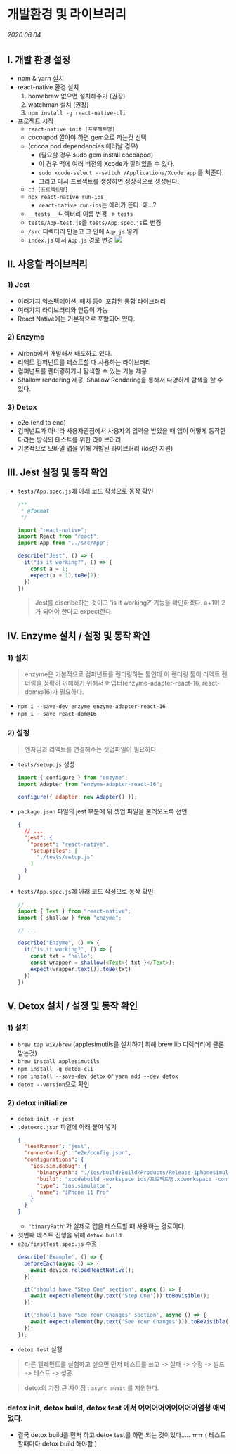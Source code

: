 # 개발환경 및 라이브러리

###### 2020.06.04

## I. 개발 환경 설정
- npm & yarn 설치
- react-native 환경 설치
  1. homebrew 없으면 설치해주기 (권장)
  2. watchman 설치 (권장)
  3. `npm install -g react-native-cli`
- 프로젝트 시작
  - `react-native init [프로젝트명]`
  - cocoapod 깔아야 하면 gem으로 까는것 선택
  - (cocoa pod dependencies 에러날 경우)
    - (필요할 경우 sudo gem install cocoapod)
    - 이 경우 맥에 여러 버전의 Xcode가 깔려있을 수 있다.
    - `sudo xcode-select --switch /Applications/Xcode.app` 를 쳐준다.
    - 그리고 다시 프로젝트를 생성하면 정상적으로 생성된다.
  - `cd [프로젝트명]`
  - `npx react-native run-ios`
    - `react-native run-ios`는 에러가 뜬다. 왜...?
  - `__tests__` 디렉터리 이름 변경 -> `tests`
  - `tests/App-test.js`를 `tests/App.spec.js`로 변경
  - `/src` 디렉터리 만들고 그 안에 `App.js` 넣기
  - `index.js` 에서 `App.js` 경로 변경
  ![](assets/qna.png)

  
## II. 사용할 라이브러리

### 1) Jest
- 여러가지 익스펙테이션, 매치 등이 포함된 통합 라이브러리
- 여러가지 라이브러리와 연동이 가능
- React Native에는 기본적으로 포함되어 있다.

### 2) Enzyme
- Airbnb에서 개발해서 배포하고 있다.
- 리액트 컴퍼넌트를 테스트할 때 사용하는 라이브러리
- 컴퍼넌트를 렌더링하거나 탐색할 수 있는 기능 제공
- Shallow rendering 제공, Shallow Rendering을 통해서 다양하게 탐색을 할 수 있다.

### 3) Detox
- e2e (end to end)
- 컴퍼넌트가 아니라 사용자관점에서 사용자의 입력을 받았을 때 앱이 어떻게 동작한다라는 방식의 테스트를 위한 라이브러리
- 기본적으로 모바일 앱을 위해 개발된 라이브러리 (ios만 지원)

## III. Jest 설정 및 동작 확인
- `tests/App.spec.js`에 아래 코드 작성으로 동작 확인
  ```js
  /**
   * @format
   */

  import "react-native";
  import React from "react";
  import App from "../src/App";

  describe("Jest", () => {
    it("is it working?", () => {
      const a = 1;
      expect(a + 1).toBe(2);
    })
  })
  ```
  > Jest를 discribe하는 것이고 'is it working?' 기능을 확인하겠다. a+1이 2가 되어야 한다고 expect한다.

## IV. Enzyme 설치 / 설정 및 동작 확인

### 1) 설치
> enzyme은 기본적으로 컴퍼넌트를 렌더링하는 툴인데 이 렌더링 툴이 리엑트 렌더링을 정확히 이해하기 위해서 어뎁터(enzyme-adapter-react-16, react-dom@16)가 필요하다.
- `npm i --save-dev enzyme enzyme-adapter-react-16`
- `npm i --save react-dom@16`

### 2) 설정
> 엔자임과 리엑트를 연결해주는 셋업파일이 필요하다.
- `tests/setup.js` 생성
  ```js
  import { configure } from "enzyme";
  import Adapter from "enzyme-adapter-react-16";

  configure({ adapter: new Adapter() });
  ```
- `package.json` 파일의 jest 부분에 위 셋업 파일을 불러오도록 선언
  ```json
  {
    // ...
    "jest": {
      "preset": "react-native",
      "setupFiles": [
        "./tests/setup.js"
      ]
    }
  }
  ```

- `tests/App.spec.js`에 아래 코드 작성으로 동작 확인
  ```js
  // ...
  import { Text } from "react-native";
  import { shallow } from "enzyme";

  // ...

  describe("Enzyme", () => {
    it("is it working?", () => {
      const txt = "hello";
      const wrapper = shallow(<Text>{ txt }</Text>);
      expect(wrapper.text()).toBe(txt)
    })
  })
  ```

## V. Detox 설치 / 설정 및 동작 확인

### 1) 설치
- `brew tap wix/brew` (applesimutils를 설치하기 위해 brew lib 디렉터리에 클론받는것)
- `brew install applesimutils`
- `npm install -g detox-cli`
- `npm install --save-dev detox` or `yarn add --dev detox`
- `detox --version`으로 확인

### 2) detox initialize
- `detox init -r jest`
- `.detoxrc.json` 파일에 아래 붙여 넣기
  ```json
  {
    "testRunner": "jest",
    "runnerConfig": "e2e/config.json",
    "configurations": {
      "ios.sim.debug": {
        "binaryPath": "./ios/build/Build/Products/Release-iphonesimulator/프로젝트명.app",
        "build": "xcodebuild -workspace ios/프로젝트명.xcworkspace -configuration release -scheme 프로젝트명 -sdk iphonesimulator -derivedDataPath ios/build",
        "type": "ios.simulator",
        "name": "iPhone 11 Pro"
      }
    }
  }
  ```
  - `"binaryPath"`가 실제로 앱을 테스트할 때 사용하는 경로이다.
- 첫번째 테스트 진행을 위해 `detox build`
- `e2e/firstTest.spec.js` 수정
  ```js
  describe('Example', () => {
    beforeEach(async () => {
      await device.reloadReactNative();
    });

    it('should have "Step One" section', async () => {
      await expect(element(by.text('Step One'))).toBeVisible();
    });

    it('should have "See Your Changes" section', async () => {
      await expect(element(by.text('See Your Changes'))).toBeVisible();
    });
  });
  ```
- `detox test` 실행
> 다른 엘레먼트를 실험하고 싶으면 먼저 테스트를 쓰고 -> 실패 -> 수정 -> 빌드 -> 테스트 -> 성공
  
> detox의 가장 큰 차이점 : `async await` 를 지원한다.

### detox init, detox build, detox test 에서 어어어어어어어어어엄청 애먹었다.
- 결국 detox build를 먼저 하고 detox test를 하면 되는 것이었다..... ㅠㅠ ( 테스트 할때마다 detox build 해야함 )
